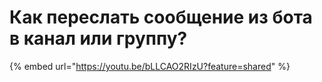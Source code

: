 # Как переслать сообщение из бота в канал или группу?



{% embed url="https://youtu.be/bLLCAO2RIzU?feature=shared" %}
